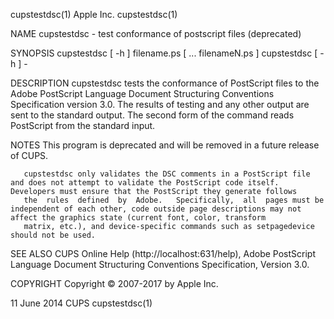 cupstestdsc(1)                                                                                Apple Inc.                                                                                cupstestdsc(1)

NAME
       cupstestdsc - test conformance of postscript files (deprecated)

SYNOPSIS
       cupstestdsc [ -h ] filename.ps [ ...  filenameN.ps ]
       cupstestdsc [ -h ] -

DESCRIPTION
       cupstestdsc tests the conformance of PostScript files to the Adobe PostScript Language Document Structuring Conventions Specification version 3.0.  The results of testing and any other output
       are sent to the standard output.  The second form of the command reads PostScript from the standard input.

NOTES
       This program is deprecated and will be removed in a future release of CUPS.

       cupstestdsc only validates the DSC comments in a PostScript file and does not attempt to validate the PostScript code itself.  Developers must ensure that the PostScript they generate follows
       the  rules  defined  by  Adobe.   Specifically,  all  pages must be independent of each other, code outside page descriptions may not affect the graphics state (current font, color, transform
       matrix, etc.), and device-specific commands such as setpagedevice should not be used.

SEE ALSO
       CUPS Online Help (http://localhost:631/help), Adobe PostScript Language Document Structuring Conventions Specification, Version 3.0.

COPYRIGHT
       Copyright © 2007-2017 by Apple Inc.

11 June 2014                                                                                     CUPS                                                                                   cupstestdsc(1)
